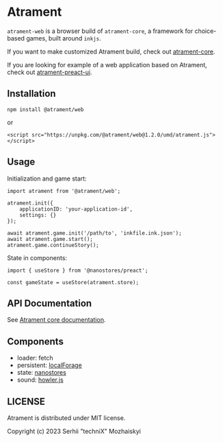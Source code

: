 # Atrament

`atrament-web` is a browser build of `atrament-core`, a framework for choice-based games, built around `inkjs`. 

If you want to make customized Atrament build, check out [atrament-core](https://github.com/technix/atrament-core).

If you are looking for example of a web application based on Atrament, check out [atrament-preact-ui](https://github.com/technix/atrament-preact-ui).

## Installation

```npm install @atrament/web```

or

```<script src="https://unpkg.com/@atrament/web@1.2.0/umd/atrament.js"></script>```

## Usage

Initialization and game start:
```
import atrament from '@atrament/web';

atrament.init({
    applicationID: 'your-application-id',
    settings: {}
});

await atrament.game.init('/path/to', 'inkfile.ink.json');
await atrament.game.start();
atrament.game.continueStory();
```

State in components:

```
import { useStore } from '@nanostores/preact';

const gameState = useStore(atrament.store);
```

## API Documentation

See [Atrament core documentation](https://github.com/technix/atrament-core/blob/master/README.md).

## Components

- loader: fetch
- persistent: [localForage](https://github.com/localForage/localForage)
- state: [nanostores](https://github.com/nanostores/nanostores)
- sound: [howler.js](https://github.com/goldfire/howler.js)


## LICENSE

Atrament is distributed under MIT license.

Copyright (c) 2023 Serhii "techniX" Mozhaiskyi
